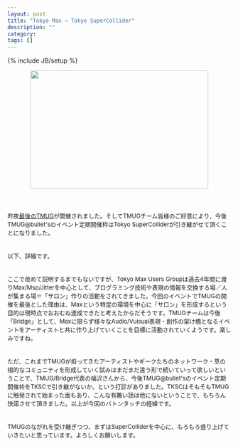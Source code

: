 ```yaml
---
layout: post
title: "Tokyo Max → Tokyo SuperCollider"
description: ""
category: 
tags: []
---
```

{% include JB/setup %}

<div class="separator" style="clear: both; text-align: center;"><a href="http://1.bp.blogspot.com/_U4BOPjrie10/TN_u_Bnpc9I/AAAAAAAAADI/3J-zs3Lyhk0/s1600/01.jpg" imageanchor="1" style="margin-left: 1em; margin-right: 1em;"><img border="0" height="266" src="http://1.bp.blogspot.com/_U4BOPjrie10/TN_u_Bnpc9I/AAAAAAAAADI/3J-zs3Lyhk0/s400/01.jpg" width="400" /></a></div><br /><br /><br /><span class="Apple-style-span" style="font-size: small;">昨夜<a href="http://tokyomax.jp/?p=744">最後のTMUG</a>が開催されました。そしてTMUGチーム皆様のご好意により、今後TMUG@bullet'sのイベント定期開催枠はTokyo SuperColliderが引き継がせて頂くことになりました。</span><br /><span class="Apple-style-span" style="font-size: small;"><br /></span><br /><span class="Apple-style-span" style="font-size: small;">以下、詳細です。</span><br /><span class="Apple-style-span" style="font-size: small;"><br /></span><br /><span class="Apple-style-span" style="font-size: small;">ここで改めて説明するまでもないですが、Tokyo Max Users Groupは過去4年間に渡りMax/Msp/Jitterを中心として、プログラミング技術や表現の情報を交換する場／人が集まる場＝「サロン」作りの活動をされてきました。今回のイベントでTMUGの開催を最後とした理由は、Maxという特定の環境を中心に「サロン」を形成するという目的は現時点でおおむね達成できたと考えたからだそうです。TMUGチームは今後「Bridge」として、Maxに限らず様々なAudio/Vuisual表現・創作の架け橋となるイベントをアーティストと共に作り上げていくことを目標に活動されていくようです。楽しみですね。</span><br /><span class="Apple-style-span" style="font-size: small;"><br /></span><br /><span class="Apple-style-span" style="font-size: small;">ただ、これまでTMUGが担ってきたアーティストやギークたちのネットワーク・草の根的なコミュニティを形成していく試みはまだまだ違う形で続いていって欲しいということで、TMUG/Bridge代表の福沢さんから、今後TMUG@bullet'sのイベント定期開催枠をTKSCで引き継がないか、という打診がありました。TKSCはそもそもTMUGに触発されて始まった面もあり、こんな有難い話は他にないということで、もちろん快諾させて頂きました。以上が今回のバトンタッチの経緯です。</span><br /><span class="Apple-style-span" style="font-size: small;"><br /></span><br /><span class="Apple-style-span" style="font-size: small;">TMUGのながれを受け継ぎつつ、まずはSuperColliderを中心に、もろもろ盛り上げていきたいと思っています。よろしくお願いします。</span>

